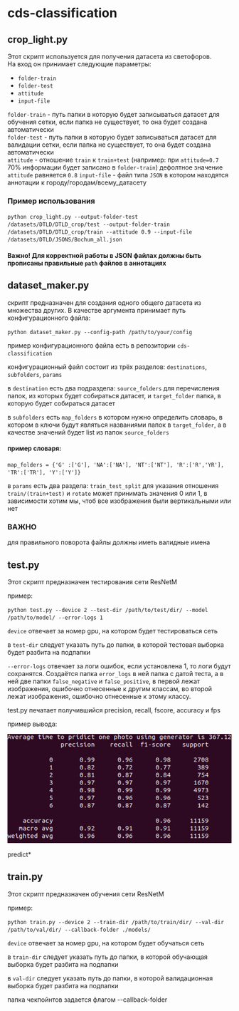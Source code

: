 # cds-classification

## crop_light.py
Этот скрипт используется для получения датасета из светофоров.   
На вход он принимает следующие параметры:
* `folder-train`
* `folder-test`
* `attitude`
* `input-file`

`folder-train` - путь папки в которую будет записываться датасет для обучения сетки, если папка не существует, то она будет создана автоматически   
`folder-test` - путь папки в которую будет записываться датасет для валидации сетки, если папка не существует, то она будет создана автоматически   
`attitude` - отношение `train` к `train+test` (например: при `attitude=0.7` 70% информации будет записано в `folder-train`) дефолтное значение `attitude` равняется `0.8` 
`input-file` - файл типа `JSON` в котором находятся аннотации к городу/городам/всему_датасету   

### Пример использования
`python crop_light.py --output-folder-test /datasets/DTLD/DTLD_crop/test --output-folder-train /datasets/DTLD/DTLD_crop/train --attitude 0.9 --input-file /datasets/DTLD/JSONS/Bochum_all.json`

#### Важно! Для корректной работы в JSON файлах должны быть прописаны правильные `path` файлов в аннотациях




## dataset_maker.py
скрипт предназначен для создания одного общего датасета из множества других. В качестве аргумента принимает путь конфигурационного файла: 

`python dataset_maker.py --config-path /path/to/your/config`

пример конфигурационного файла есть в репозитории `cds-classification`


конфигурационный файл состоит из трёх разделов: `destinations`, `subfolders`, `params`

в `destination` есть два подраздела: `source_folders` для перечисления папок, из которых будет собираться датасет, и `target_folder` папка, в которую будет собираться датасет


в `subfolders` есть `map_folders` в котором нужно определить словарь, в котором в ключи будут являться названиями папок в `target_folder`, а в качестве значений будет list из папок `source_folders`


#### пример словаря:
`map_folders = {'G' :['G'], 'NA':['NA'], 'NT':['NT'], 'R':['R','YR'], 'TR':['TR'], 'Y':['Y']}`


в `params` есть два раздела: `train_test_split` для указания отношения `train/(train+test)` и `rotate` может принимать значения 0 или 1, в зависимости хотим мы, чтоб все изображения были вертикальными или нет


### ВАЖНО
для правильного поворота файлы должны иметь валидные имена

## test.py
Этот скрипт предназначен тестирования сети ResNetM

пример:


`python test.py --device 2 --test-dir /path/to/test/dir/ --model /path/to/model/ --error-logs 1`


`device` отвечает за номер gpu, на котором будет тестироваться сеть


в `test-dir` следует указать путь до папки, в которой тестовая выборка будет разбита на подпапки

`--error-logs` отвечает за логи ошибок, если установлена 1, то логи будут сохранятся. Создаётся папка `error_logs` в ней папка с датой теста, а в ней две папки `false_negative` и `false_positive`, в первой лежат изображения, ошибочно отнесенные к другим классам, во второй лежат изображения, ошибочно отнесенные к этому классу.


test.py печатает получившийся precision, recall, fscore, accuracy и fps

пример вывода:

![test output](https://github.com/cds-mipt/cds-classification/blob/master/Screenshot%20from%202020-07-01%2022-05-29.png)


predict*


## train.py
Этот скрипт предназначен обучения сети ResNetM

пример:


`python train.py --device 2 --train-dir /path/to/train/dir/ --val-dir /path/to/val/dir/ --callback-folder ./models/`


`device` отвечает за номер gpu, на котором будет обучаться сеть


в `train-dir` следует указать путь до папки, в которой обучающая выборка будет разбита на подпапки


в `val-dir` следует указать путь до папки, в которой валидационная выборка будет разбита на подпапки

папка чекпойнтов задается флагом --callback-folder
